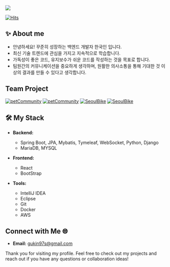 
<img src="https://capsule-render.vercel.app/api?type=waving&height=200&text=Guk-In%20Han&fontAlign=50&fontAlignY=40&color=gradient"/>

[![Hits](https://hits.seeyoufarm.com/api/count/incr/badge.svg?url=https%3A%2F%2Fgithub.com%2Fwhatit0%2Fhit-counter&count_bg=%2379C83D&title_bg=%23555555&icon=&icon_color=%23E7E7E7&title=hits&edge_flat=false)](https://hits.seeyoufarm.com)
  
## ✨ About me
<ul>
  <li>안녕하세요! 꾸준히 성장하는 백엔드 개발자 한국인 입니다.</li>
  <li>최신 기술 트렌드에 관심을 가지고 지속적으로 학습합니다.</li>
  <li>가독성이 좋은 코드, 유지보수가 쉬운 코드를 작성하는 것을 목표로 합니다.</li>
  <li>팀원간의 커뮤니케이션을 중요하게 생각하며, 원활한 의사소통을 통해 기대한 것 이상의 결과를 만들 수 있다고 생각합니다.</li>
</ul>


## Team Project

[![petCommunity](https://github-readme-stats.vercel.app/api/pin/?username=whatit0&repo=petCommunity&border_color=444c56&locale=kr&bg_color=22272E&text_color=768383&count_private=true&include_all_commits=true)](https://github.com/whatit0/petCommunity#gh-dark-mode-only)
[![petCommunity](https://github-readme-stats.vercel.app/api/pin/?username=whatit0&repo=petCommunity&locale=kr&count_private=true&include_all_commits=true)](https://github.com/whatit0/petCommunity#gh-light-mode-only)
[![SeoulBike](https://github-readme-stats.vercel.app/api/pin/?username=whatit0&repo=SeoulBike&border_color=444c56&locale=kr&bg_color=22272E&text_color=768383&count_private=true&include_all_commits=true)](https://github.com/whatit0/SeoulBike#gh-dark-mode-only)
[![SeoulBike](https://github-readme-stats.vercel.app/api/pin/?username=whatit0&repo=SeoulBike&locale=kr&count_private=true&include_all_commits=true)](https://github.com/whatit0/SeoulBike#gh-light-mode-only)

## 🛠 My Stack

- **Backend:**
  - Spring Boot, JPA, Mybatis, Tymeleaf, WebSocket, Python, Django
  - MariaDB, MYSQL

- **Frontend:**
  - React
  - BootStrap

- **Tools:**
  - IntelliJ IDEA
  - Eclipse
  - Git
  - Docker
  - AWS
 

## Connect with Me 🌐
- **Email:** gukin97s@gmail.com

Thank you for visiting my profile. Feel free to check out my projects and reach out if you have any questions or collaboration ideas!
